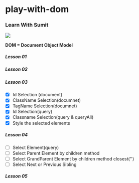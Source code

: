 # play-with-dom

### Learn With Sumit
[![](https://yt3.ggpht.com/ytc/AAUvwng69EcxYV7fAjybCLoAdimRvtepabdMX_V9D5BbZg=s88-c-k-c0x00ffffff-no-rj)](https://www.youtube.com/playlist?list=PLHiZ4m8vCp9MJDxMOzhYVuTrO1b5n-Tq_) 


**DOM = Document Object Model**

##### Lesson 01
##### Lesson 02
##### Lesson 03
- [x] Id Selection (document)
- [x] ClassName Selection(documnet)
- [x] TagName Selection(documnet)
- [x] Id Selection(query)
- [x] Classname Selection(query & queryAll)
- [x] Style the selected elements

##### Lesson 04
- [ ] Select Element(query) 
- [ ] Select Parent Element by children method 
- [ ] Select GrandParent Element by children method closest('')
- [ ] Select Next or Previous Sibling

##### Lesson 05
